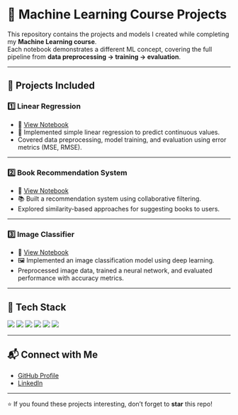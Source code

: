 # 📘 Machine Learning Course Projects  

This repository contains the projects and models I created while completing my **Machine Learning course**.  
Each notebook demonstrates a different ML concept, covering the full pipeline from **data preprocessing → training → evaluation**.  

---

## 📂 Projects Included  

### 1️⃣ Linear Regression  
- 📓 [View Notebook](https://colab.research.google.com/drive/17H_x-cZkFX_BNpwL-CjsKQIjYRhOp7X-?usp=sharing)  
- 📝 Implemented simple linear regression to predict continuous values.  
- Covered data preprocessing, model training, and evaluation using error metrics (MSE, RMSE).  

---

### 2️⃣ Book Recommendation System  
- 📓 [View Notebook](https://colab.research.google.com/drive/1NbENVFDH82ZD2s3bfSkgZPFgkp2M6Aq9?usp=sharing)  
- 📚 Built a recommendation system using collaborative filtering.  
- Explored similarity-based approaches for suggesting books to users.  

---

### 3️⃣ Image Classifier  
- 📓 [View Notebook](https://colab.research.google.com/drive/1khgFs3SE4MkbjGOftEinYOof8lih5Phj?usp=sharing)  
- 🖼️ Implemented an image classification model using deep learning.  
- Preprocessed image data, trained a neural network, and evaluated performance with accuracy metrics.  

---

## 🚀 Tech Stack  
<p align="left">
  <img src="https://img.shields.io/badge/Python-3776AB?style=for-the-badge&logo=python&logoColor=white"/>
  <img src="https://img.shields.io/badge/Numpy-013243?style=for-the-badge&logo=numpy&logoColor=white"/>
  <img src="https://img.shields.io/badge/Pandas-150458?style=for-the-badge&logo=pandas&logoColor=white"/>
  <img src="https://img.shields.io/badge/Scikit--Learn-F7931E?style=for-the-badge&logo=scikit-learn&logoColor=white"/>
  <img src="https://img.shields.io/badge/TensorFlow-FF6F00?style=for-the-badge&logo=tensorflow&logoColor=white"/>
  <img src="https://img.shields.io/badge/Keras-D00000?style=for-the-badge&logo=keras&logoColor=white"/>
</p>

---

## 📬 Connect with Me  
- [GitHub Profile](https://github.com/sudharsann18)  
- [LinkedIn](https://www.linkedin.com/in/sudharsann-cs-7942422a2)  
  

---

⭐️ If you found these projects interesting, don’t forget to **star** this repo!

